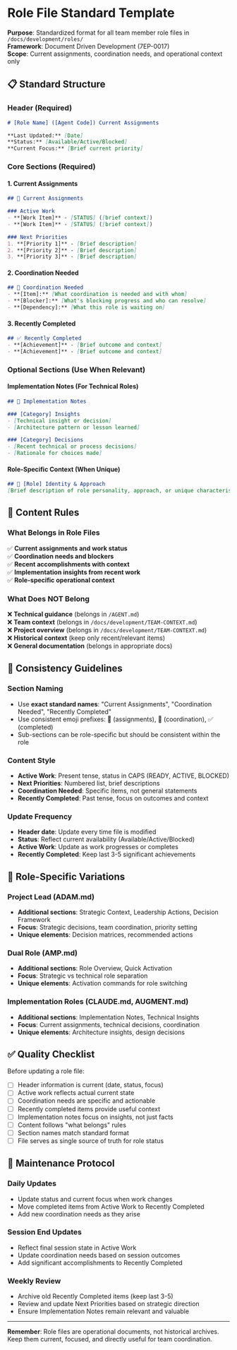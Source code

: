 # Role File Standard Template

**Purpose**: Standardized format for all team member role files in `/docs/development/roles/`  
**Framework**: Document Driven Development (7EP-0017)  
**Scope**: Current assignments, coordination needs, and operational context only

## 📋 Standard Structure

### Header (Required)
```markdown
# [Role Name] ([Agent Code]) Current Assignments

**Last Updated:** [Date]  
**Status:** [Available/Active/Blocked]  
**Current Focus:** [Brief current priority]
```

### Core Sections (Required)

#### 1. Current Assignments
```markdown
## 🎯 Current Assignments

### Active Work
- **[Work Item]** - [STATUS] ([brief context])
- **[Work Item]** - [STATUS] ([brief context])

### Next Priorities  
1. **[Priority 1]** - [Brief description]
2. **[Priority 2]** - [Brief description]
3. **[Priority 3]** - [Brief description]
```

#### 2. Coordination Needed
```markdown
## 🔗 Coordination Needed
- **[Item]:** [What coordination is needed and with whom]
- **[Blocker]:** [What's blocking progress and who can resolve]
- **[Dependency]:** [What this role is waiting on]
```

#### 3. Recently Completed
```markdown
## ✅ Recently Completed
- **[Achievement]** - [Brief outcome and context]
- **[Achievement]** - [Brief outcome and context]
```

### Optional Sections (Use When Relevant)

#### Implementation Notes (For Technical Roles)
```markdown
## 📝 Implementation Notes

### [Category] Insights
- [Technical insight or decision]
- [Architecture pattern or lesson learned]

### [Category] Decisions  
- [Recent technical or process decisions]
- [Rationale for choices made]
```

#### Role-Specific Context (When Unique)
```markdown
## 🎯 [Role] Identity & Approach
[Brief description of role personality, approach, or unique characteristics]
```

## 🚫 Content Rules

### What Belongs in Role Files
✅ **Current assignments and work status**  
✅ **Coordination needs and blockers**  
✅ **Recent accomplishments with context**  
✅ **Implementation insights from recent work**  
✅ **Role-specific operational context**

### What Does NOT Belong
❌ **Technical guidance** (belongs in `/AGENT.md`)  
❌ **Team context** (belongs in `/docs/development/TEAM-CONTEXT.md`)  
❌ **Project overview** (belongs in `/docs/development/TEAM-CONTEXT.md`)  
❌ **Historical context** (keep only recent/relevant items)  
❌ **General documentation** (belongs in appropriate docs)

## 📏 Consistency Guidelines

### Section Naming
- Use **exact standard names**: "Current Assignments", "Coordination Needed", "Recently Completed"
- Use consistent emoji prefixes: 🎯 (assignments), 🔗 (coordination), ✅ (completed)
- Sub-sections can be role-specific but should be consistent within the role

### Content Style
- **Active Work**: Present tense, status in CAPS (READY, ACTIVE, BLOCKED)
- **Next Priorities**: Numbered list, brief descriptions
- **Coordination Needed**: Specific items, not general statements
- **Recently Completed**: Past tense, focus on outcomes and context

### Update Frequency
- **Header date**: Update every time file is modified
- **Status**: Reflect current availability (Available/Active/Blocked)
- **Active Work**: Update as work progresses or completes
- **Recently Completed**: Keep last 3-5 significant achievements

## 🎯 Role-Specific Variations

### Project Lead (ADAM.md)
- **Additional sections**: Strategic Context, Leadership Actions, Decision Framework
- **Focus**: Strategic decisions, team coordination, priority setting
- **Unique elements**: Decision matrices, recommended actions

### Dual Role (AMP.md) 
- **Additional sections**: Role Overview, Quick Activation
- **Focus**: Strategic vs technical role separation
- **Unique elements**: Activation commands for role switching

### Implementation Roles (CLAUDE.md, AUGMENT.md)
- **Additional sections**: Implementation Notes, Technical Insights
- **Focus**: Current assignments, technical decisions, coordination
- **Unique elements**: Architecture insights, design decisions

## ✅ Quality Checklist

Before updating a role file:
- [ ] Header information is current (date, status, focus)
- [ ] Active work reflects actual current state
- [ ] Coordination needs are specific and actionable
- [ ] Recently completed items provide useful context
- [ ] Implementation notes focus on insights, not just facts
- [ ] Content follows "what belongs" rules
- [ ] Section names match standard format
- [ ] File serves as single source of truth for role status

## 🔄 Maintenance Protocol

### Daily Updates
- Update status and current focus when work changes
- Move completed items from Active Work to Recently Completed
- Add new coordination needs as they arise

### Session End Updates  
- Reflect final session state in Active Work
- Update coordination needs based on session outcomes
- Add significant accomplishments to Recently Completed

### Weekly Review
- Archive old Recently Completed items (keep last 3-5)
- Review and update Next Priorities based on strategic direction
- Ensure Implementation Notes remain relevant and valuable

---

**Remember**: Role files are operational documents, not historical archives. Keep them current, focused, and directly useful for team coordination.